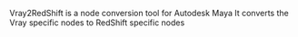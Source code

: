 Vray2RedShift is a node conversion tool for Autodesk Maya
It converts the Vray specific nodes to RedShift specific nodes
